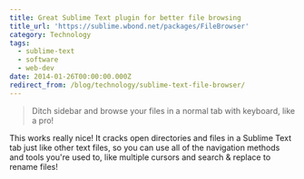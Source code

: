 ```yaml
---
title: Great Sublime Text plugin for better file browsing
title_url: 'https://sublime.wbond.net/packages/FileBrowser'
category: Technology
tags:
  - sublime-text
  - software
  - web-dev
date: 2014-01-26T00:00:00.000Z
redirect_from: /blog/technology/sublime-text-file-browser/
---
```

> Ditch sidebar and browse your files in a normal tab with keyboard, like a pro!

This works really nice! It cracks open directories and files in a Sublime Text tab just like other text files, so you can use all of the navigation methods and tools you're used to, like multiple cursors and search & replace to rename files!

